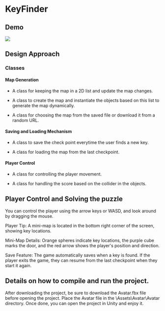 # KeyFinder

 ## Demo
![](https://github.com/Alishahidi1997/KeyFinder/blob/main/Assets/Demo.gif)

## Design Approach
### Classes
#### Map Generation
 - A class for keeping the map in a 2D list and update the map changes. 

 - A class to create the map and instantiate the objects based on this list to generate the map dynamically.

 - A class for choosing the map from the saved file or download it from a random URL. 

#### Saving and Loading Mechanism
 - A class to save the check point everytime the user finds a new key.

 - A class for loading the map from the last checkpoint. 

#### Player Control
 - A class for controlling the player movement. 

 - A class for handling the score based on the collider in the objects. 



## Player Control and Solving the puzzle
You can control the player using the arrow keys or WASD, and look around by dragging the mouse.

Player Tip: A mini-map is located in the bottom right corner of the screen, showing key locations.

Mini-Map Details: Orange spheres indicate key locations, the purple cube marks the door, and the red arrow shows the player's position and direction.

Save Feature: The game automatically saves when a key is found. If the player exits the game, they can resume from the last checkpoint when they start it again.

## Details on how to compile and run the project.
After downloading the project, be sure to download the Avatar.fbx file before opening the project. Place the Avatar file in the \Assets\Avatar\Avatar directory. Once done, you can open the project in Unity and enjoy it.

